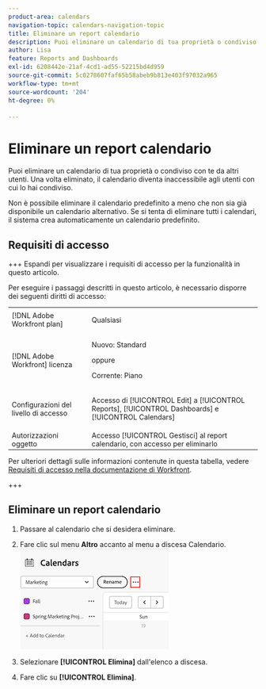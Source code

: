 ```yaml
---
product-area: calendars
navigation-topic: calendars-navigation-topic
title: Eliminare un report calendario
description: Puoi eliminare un calendario di tua proprietà o condiviso con te da altri utenti. Una volta eliminato, il calendario diventa inaccessibile agli utenti con cui lo hai condiviso.
author: Lisa
feature: Reports and Dashboards
exl-id: 6208442e-21af-4cd1-ad55-52215bd4d959
source-git-commit: 5c0278607faf65b58abeb9b813e403f97032a965
workflow-type: tm+mt
source-wordcount: '204'
ht-degree: 0%

---
```


# Eliminare un report calendario

Puoi eliminare un calendario di tua proprietà o condiviso con te da altri utenti. Una volta eliminato, il calendario diventa inaccessibile agli utenti con cui lo hai condiviso.

Non è possibile eliminare il calendario predefinito a meno che non sia già disponibile un calendario alternativo. Se si tenta di eliminare tutti i calendari, il sistema crea automaticamente un calendario predefinito.

## Requisiti di accesso

+++ Espandi per visualizzare i requisiti di accesso per la funzionalità in questo articolo.

Per eseguire i passaggi descritti in questo articolo, è necessario disporre dei seguenti diritti di accesso:

<table style="table-layout:auto"> 
 <col> 
 </col> 
 <col> 
 </col> 
 <tbody> 
  <tr> 
   <td role="rowheader">[!DNL Adobe Workfront plan]</td> 
   <td> <p>Qualsiasi</p> </td> 
  </tr> 
  <tr> 
   <td role="rowheader">[!DNL Adobe Workfront] licenza</td> 
   <td><p>Nuovo: Standard</p>
       <p>oppure</p>
       <p>Corrente: Piano</p></td> 
  </tr> 
  <tr> 
   <td role="rowheader">Configurazioni del livello di accesso</td> 
   <td> <p>Accesso di [!UICONTROL Edit] a [!UICONTROL Reports], [!UICONTROL Dashboards] e [!UICONTROL Calendars]</p></td> 
  </tr> 
  <tr> 
   <td role="rowheader">Autorizzazioni oggetto</td> 
   <td>Accesso [!UICONTROL Gestisci] al report calendario, con accesso per eliminarlo</td> 
  </tr> 
 </tbody> 
</table>

Per ulteriori dettagli sulle informazioni contenute in questa tabella, vedere [Requisiti di accesso nella documentazione di Workfront](/help/quicksilver/administration-and-setup/add-users/access-levels-and-object-permissions/access-level-requirements-in-documentation.md).

+++


## Eliminare un report calendario

1. Passare al calendario che si desidera eliminare.
1. Fare clic sul menu **Altro** accanto al menu a discesa Calendario.
   ![calendario altro menu](assets/more-menu-calendar.png)

1. Selezionare **[!UICONTROL Elimina]** dall&#39;elenco a discesa.
1. Fare clic su **[!UICONTROL Elimina]**.
